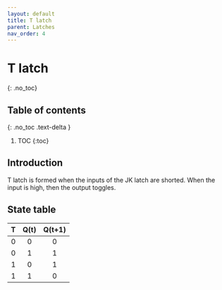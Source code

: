 ```yaml
---
layout: default
title: T latch
parent: Latches
nav_order: 4
---
```


# T latch
{: .no_toc}

## Table of contents
{: .no_toc .text-delta }

1. TOC
{:toc}

## Introduction

T latch is formed when the inputs of the JK latch are shorted. When the input is high, then the  output toggles.

## State table 

| T      |   Q(t)  |   Q(t+1) |
|:------:|:-------:|:--------:|
|  0     |    0    |    0     |
|  0     |    1    |    1     |
|  1     |    0    |    1     |
|  1     |    1    |    0     |
